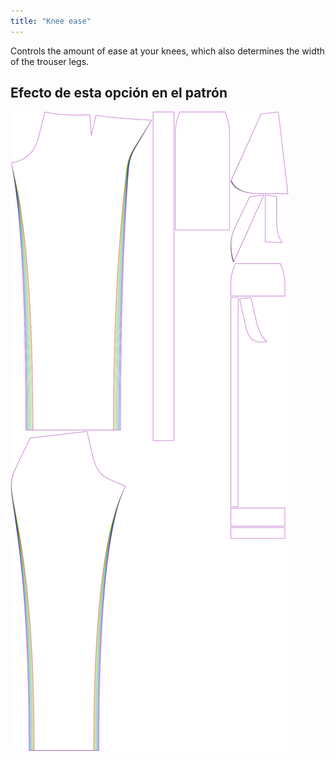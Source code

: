 ```yaml
---
title: "Knee ease"
---
```


Controls the amount of ease at your knees, which also determines the width of the trouser legs.

## Efecto de esta opción en el patrón

![This image shows the effect of this option by superimposing several variants that have a different value for this option](charlie_kneeease_sample.svg "Effect of this option on the pattern")
